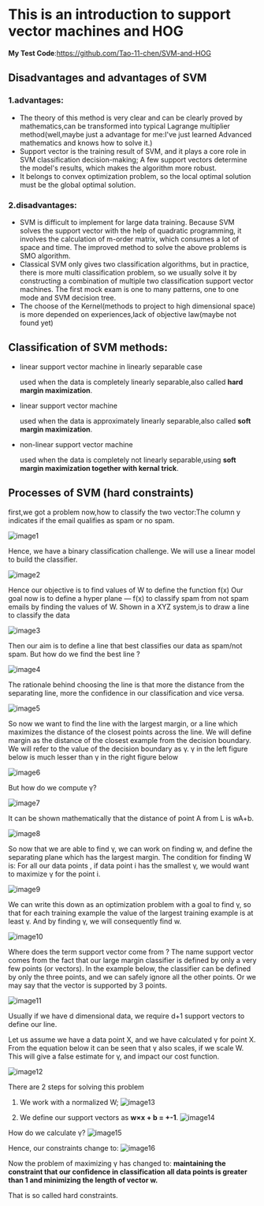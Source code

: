 # This is an introduction to support vector machines and HOG

**My Test Code**:https://github.com/Tao-11-chen/SVM-and-HOG

## Disadvantages and advantages of SVM

### 1.advantages:
  - The theory of this method is very clear and can be clearly proved by mathematics,can be transformed into typical Lagrange multiplier method(well,maybe just a advantage for me:I've just learned Advanced mathematics and knows how to solve it.)
  - Support vector is the training result of SVM, and it plays a core role in SVM classification decision-making; A few support vectors determine the model's results, which makes the algorithm more robust.
  - It belongs to convex optimization problem, so the local optimal solution must be the global optimal solution.

### 2.disadvantages:
  - SVM is difficult to implement for large data training. Because SVM solves the support vector with the help of quadratic programming, it involves the calculation of m-order matrix, which consumes a lot of space and time. The improved method to solve the above problems is SMO algorithm.
  - Classical SVM only gives two classification algorithms, but in practice, there is more multi classification problem, so we usually solve it by constructing a combination of multiple two classification support vector machines. The first mock exam is one to many patterns, one to one mode and SVM decision tree.
  - The choose of the Kernel(methods to project to high dimensional space) is more depended on experiences,lack of objective law(maybe not found yet)
 
## Classification of SVM methods:
  - linear support vector machine in linearly separable case  
  
      used when the data is completely linearly separable,also called **hard margin maximization**.
  - linear support vector machine  
  
      used when the data is approximately linearly separable,also called **soft margin maximization**.
  - non-linear support vector machine  
  
      used when the data is completely not linearly separable,using **soft margin maximization together with kernal trick**.
  
## Processes of SVM (hard constraints)

first,we got a problem now,how to classify the two vector:The column y indicates if the email qualifies as spam or no spam.

![image1](https://s3.bmp.ovh/imgs/2022/01/263690e569eb59bc.png)

Hence, we have a binary classification challenge. We will use a linear model to build the classifier.

![image2](https://s3.bmp.ovh/imgs/2022/01/04eb5d3d298e796a.png)

Hence our objective is to find values of W to define the function f(x)
Our goal now is to define a hyper plane — f(x) to classify spam from not spam emails by finding the values of W.
Shown in a XYZ system,is to draw a line to classify the data

![image3](https://s3.bmp.ovh/imgs/2022/01/57c280e847b34e57.png)

Then our aim is to define a line that best classifies our data as spam/not spam.
But how do we find the best line ?

![image4](https://s3.bmp.ovh/imgs/2022/01/28bf0bd7f028eb83.png)

The rationale behind choosing the line is that more the distance from the separating line, more the confidence in our classification and vice versa.

![image5](https://s3.bmp.ovh/imgs/2022/01/30147438341d0b50.png)

So now we want to find the line with the largest margin, or a line which maximizes the distance of the closest points across the line.
We will define margin as the distance of the closest example from the decision boundary. We will refer to the value of the decision boundary as γ.
γ in the left figure below is much lesser than γ in the right figure below

![image6](https://s3.bmp.ovh/imgs/2022/01/096c9f9b0126be10.png)

But how do we compute γ?

![image7](https://s3.bmp.ovh/imgs/2022/01/1f1536dcc2f2a1b1.png)

It can be shown mathematically that the distance of point A from L is wA+b.

![image8](https://s3.bmp.ovh/imgs/2022/01/fb08391f61f5c88d.png)

So now that we are able to find γ, we can work on finding w, and define the separating plane which has the largest margin.
The condition for finding W is:
For all our data points , if data point i has the smallest γ, we would want to maximize γ for the point i.

![image9](https://s3.bmp.ovh/imgs/2022/01/bcd080103d13a68f.png)

We can write this down as an optimization problem with a goal to find γ, so that for each training example the value of the largest training example is at least γ. And by finding γ, we will consequently find w.

![image10](https://s3.bmp.ovh/imgs/2022/01/70f86a4b8c3fe5b7.png)

Where does the term support vector come from ?
The name support vector comes from the fact that our large margin classifier is defined by only a very few points (or vectors).
In the example below, the classifier can be defined by only the three points, and we can safely ignore all the other points. Or we may say that the vector is supported by 3 points.

![image11](https://s3.bmp.ovh/imgs/2022/01/7ae66406a034f6a3.png)

Usually if we have d dimensional data, we require d+1 support vectors to define our line.

Let us assume we have a data point X, and we have calculated γ for point X.
From the equation below it can be seen that γ also scales, if we scale W. This will give a false estimate for γ, and impact our cost function.

![image12](https://s3.bmp.ovh/imgs/2022/01/1ba1332428ddb7c9.png)

There are 2 steps for solving this problem
1. We work with a normalized W;
![image13](https://s3.bmp.ovh/imgs/2022/01/b612df693ba73119.png)

2. We define our support vectors as **w×x + b = +-1**.
![image14](https://s3.bmp.ovh/imgs/2022/01/b5e8a99e7ae32c19.png)

How do we calculate γ?
![image15](https://s3.bmp.ovh/imgs/2022/01/c457c1a99505407b.png)

Hence, our constraints change to:
![image16](https://s3.bmp.ovh/imgs/2022/01/0557a8f62b30ba5b.png)

Now the problem of maximizing γ has changed to:
  **maintaining the constraint that our confidence in classification all data points is greater than 1 and minimizing the length of vector w.**

That is so called hard constraints.
